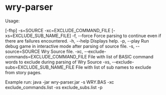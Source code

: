 # wry-parser

Usage: <main class> [-fhp] -s=SOURCE -xc=EXCLUDE_COMMAND_FILE
                    [-xs=EXCLUDE_SUB_NAME_FILE]
  -f, --force           Force parsing to continue even if there are failures
                          encountered.
  -h, --help            Displays help.
  -p, --play            Run debug game in interactive mode after parsing of source
                          file.
  -s, --source=SOURCE   Wry Source file.
      -xc, --exclude-commands=EXCLUDE_COMMAND_FILE
                        File with list of BASIC command words to exclude during
                          parsing of Wry Source
      -xs, --exclude-subs=EXCLUDE_SUB_NAME_FILE
                        File with list of sub names to exclude from story pages.
                        


Example run: java -jar wry-parser.jar -s WRY.BAS -xc exclude_commands.list -xs exclude_subs.list -p

